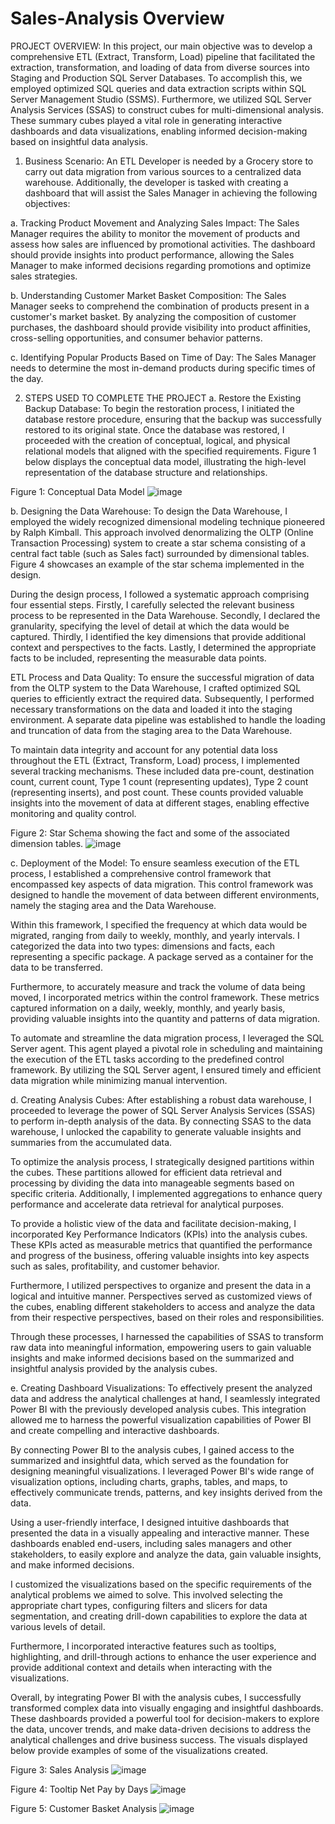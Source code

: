 # Sales-Analysis Overview 
PROJECT OVERVIEW:
In this project, our main objective was to develop a comprehensive ETL (Extract, Transform, Load) pipeline that facilitated the extraction, transformation, and loading of data from diverse sources into Staging and Production SQL Server Databases. To accomplish this, we employed optimized SQL queries and data extraction scripts within SQL Server Management Studio (SSMS). Furthermore, we utilized SQL Server Analysis Services (SSAS) to construct cubes for multi-dimensional analysis. These summary cubes played a vital role in generating interactive dashboards and data visualizations, enabling informed decision-making based on insightful data analysis.

1. Business Scenario:
An ETL Developer is needed by a Grocery store to carry out data migration from various sources to a centralized data warehouse. Additionally, the developer is tasked with creating a dashboard that will assist the Sales Manager in achieving the following objectives:

a. Tracking Product Movement and Analyzing Sales Impact:
The Sales Manager requires the ability to monitor the movement of products and assess how sales are influenced by promotional activities. The dashboard should provide insights into product performance, allowing the Sales Manager to make informed decisions regarding promotions and optimize sales strategies.

b. Understanding Customer Market Basket Composition:
The Sales Manager seeks to comprehend the combination of products present in a customer's market basket. By analyzing the composition of customer purchases, the dashboard should provide visibility into product affinities, cross-selling opportunities, and consumer behavior patterns.

c. Identifying Popular Products Based on Time of Day:
The Sales Manager needs to determine the most in-demand products during specific times of the day.

2. STEPS USED TO COMPLETE THE PROJECT
a. Restore the Existing Backup Database:
To begin the restoration process, I initiated the database restore procedure, ensuring that the backup was successfully restored to its original state. Once the database was restored, I proceeded with the creation of conceptual, logical, and physical relational models that aligned with the specified requirements. Figure 1 below displays the conceptual data model, illustrating the high-level representation of the database structure and relationships.

Figure 1: Conceptual Data Model
![image](https://user-images.githubusercontent.com/99350558/234389121-bc526e05-3f7d-46f8-b21b-d8cf11eaf995.png)




b. Designing the Data Warehouse:
To design the Data Warehouse, I employed the widely recognized dimensional modeling technique pioneered by Ralph Kimball. This approach involved denormalizing the OLTP (Online Transaction Processing) system to create a star schema consisting of a central fact table (such as Sales fact) surrounded by dimensional tables. Figure 4 showcases an example of the star schema implemented in the design.

During the design process, I followed a systematic approach comprising four essential steps. Firstly, I carefully selected the relevant business process to be represented in the Data Warehouse. Secondly, I declared the granularity, specifying the level of detail at which the data would be captured. Thirdly, I identified the key dimensions that provide additional context and perspectives to the facts. Lastly, I determined the appropriate facts to be included, representing the measurable data points. 

ETL Process and Data Quality:
To ensure the successful migration of data from the OLTP system to the Data Warehouse, I crafted optimized SQL queries to efficiently extract the required data. Subsequently, I performed necessary transformations on the data and loaded it into the staging environment. A separate data pipeline was established to handle the loading and truncation of data from the staging area to the Data Warehouse.

To maintain data integrity and account for any potential data loss throughout the ETL (Extract, Transform, Load) process, I implemented several tracking mechanisms. These included data pre-count, destination count, current count, Type 1 count (representing updates), Type 2 count (representing inserts), and post count. These counts provided valuable insights into the movement of data at different stages, enabling effective monitoring and quality control.

Figure 2: Star Schema showing the fact and some of the associated dimension tables.
![image](https://user-images.githubusercontent.com/99350558/234393970-71de0994-e926-4e5a-aa08-223061cdcf27.png)



c. Deployment of the Model:
To ensure seamless execution of the ETL process, I established a comprehensive control framework that encompassed key aspects of data migration. This control framework was designed to handle the movement of data between different environments, namely the staging area and the Data Warehouse.

Within this framework, I specified the frequency at which data would be migrated, ranging from daily to weekly, monthly, and yearly intervals. I categorized the data into two types: dimensions and facts, each representing a specific package. A package served as a container for the data to be transferred.

Furthermore, to accurately measure and track the volume of data being moved, I incorporated metrics within the control framework. These metrics captured information on a daily, weekly, monthly, and yearly basis, providing valuable insights into the quantity and patterns of data migration.

To automate and streamline the data migration process, I leveraged the SQL Server agent. This agent played a pivotal role in scheduling and maintaining the execution of the ETL tasks according to the predefined control framework. By utilizing the SQL Server agent, I ensured timely and efficient data migration while minimizing manual intervention.

d. Creating Analysis Cubes:
After establishing a robust data warehouse, I proceeded to leverage the power of SQL Server Analysis Services (SSAS) to perform in-depth analysis of the data. By connecting SSAS to the data warehouse, I unlocked the capability to generate valuable insights and summaries from the accumulated data.

To optimize the analysis process, I strategically designed partitions within the cubes. These partitions allowed for efficient data retrieval and processing by dividing the data into manageable segments based on specific criteria. Additionally, I implemented aggregations to enhance query performance and accelerate data retrieval for analytical purposes.

To provide a holistic view of the data and facilitate decision-making, I incorporated Key Performance Indicators (KPIs) into the analysis cubes. These KPIs acted as measurable metrics that quantified the performance and progress of the business, offering valuable insights into key aspects such as sales, profitability, and customer behavior.

Furthermore, I utilized perspectives to organize and present the data in a logical and intuitive manner. Perspectives served as customized views of the cubes, enabling different stakeholders to access and analyze the data from their respective perspectives, based on their roles and responsibilities.

Through these processes, I harnessed the capabilities of SSAS to transform raw data into meaningful information, empowering users to gain valuable insights and make informed decisions based on the summarized and insightful analysis provided by the analysis cubes.

e. Creating Dashboard Visualizations:
To effectively present the analyzed data and address the analytical challenges at hand, I seamlessly integrated Power BI with the previously developed analysis cubes. This integration allowed me to harness the powerful visualization capabilities of Power BI and create compelling and interactive dashboards.

By connecting Power BI to the analysis cubes, I gained access to the summarized and insightful data, which served as the foundation for designing meaningful visualizations. I leveraged Power BI's wide range of visualization options, including charts, graphs, tables, and maps, to effectively communicate trends, patterns, and key insights derived from the data.

Using a user-friendly interface, I designed intuitive dashboards that presented the data in a visually appealing and interactive manner. These dashboards enabled end-users, including sales managers and other stakeholders, to easily explore and analyze the data, gain valuable insights, and make informed decisions.

I customized the visualizations based on the specific requirements of the analytical problems we aimed to solve. This involved selecting the appropriate chart types, configuring filters and slicers for data segmentation, and creating drill-down capabilities to explore the data at various levels of detail.

Furthermore, I incorporated interactive features such as tooltips, highlighting, and drill-through actions to enhance the user experience and provide additional context and details when interacting with the visualizations.

Overall, by integrating Power BI with the analysis cubes, I successfully transformed complex data into visually engaging and insightful dashboards. These dashboards provided a powerful tool for decision-makers to explore the data, uncover trends, and make data-driven decisions to address the analytical challenges and drive business success. The visuals displayed below provide examples of some of the visualizations created.

Figure 3: Sales Analysis
![image](https://github.com/okwoli200/Sales-Analysis/assets/99350558/5a8c5f5a-6a24-4f09-baaa-ee8e9f8458ea)

Figure 4: Tooltip Net Pay by Days
![image](https://github.com/okwoli200/Sales-Analysis/assets/99350558/edfff77c-3964-4157-beca-b362c1fbfcc5)


Figure 5: Customer Basket Analysis
![image](https://github.com/okwoli200/Sales-Analysis/assets/99350558/79c9e54e-0076-424f-b7d8-3bb9a4d41989)

